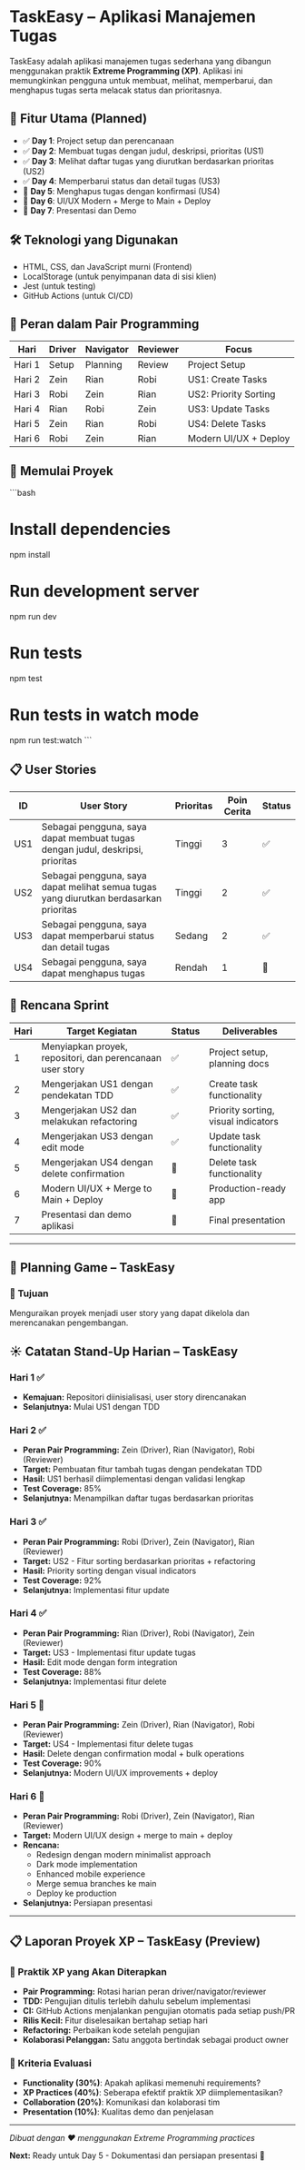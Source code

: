 # TaskEasy – Aplikasi Manajemen Tugas

TaskEasy adalah aplikasi manajemen tugas sederhana yang dibangun menggunakan praktik **Extreme Programming (XP)**. Aplikasi ini memungkinkan pengguna untuk membuat, melihat, memperbarui, dan menghapus tugas serta melacak status dan prioritasnya.

## 🔧 Fitur Utama (Planned)

- ✅ **Day 1**: Project setup dan perencanaan
- ✅ **Day 2**: Membuat tugas dengan judul, deskripsi, prioritas (US1)
- ✅ **Day 3**: Melihat daftar tugas yang diurutkan berdasarkan prioritas (US2)
- ✅ **Day 4**: Memperbarui status dan detail tugas (US3)
- 🔄 **Day 5**: Menghapus tugas dengan konfirmasi (US4)
- 🔄 **Day 6**: UI/UX Modern + Merge to Main + Deploy
- 🔄 **Day 7**: Presentasi dan Demo

## 🛠️ Teknologi yang Digunakan

- HTML, CSS, dan JavaScript murni (Frontend)
- LocalStorage (untuk penyimpanan data di sisi klien)
- Jest (untuk testing)
- GitHub Actions (untuk CI/CD)

## 👥 Peran dalam Pair Programming

| Hari   | Driver | Navigator | Reviewer | Focus                 |
| ------ | ------ | --------- | -------- | --------------------- |
| Hari 1 | Setup  | Planning  | Review   | Project Setup         |
| Hari 2 | Zein   | Rian      | Robi     | US1: Create Tasks     |
| Hari 3 | Robi   | Zein      | Rian     | US2: Priority Sorting |
| Hari 4 | Rian   | Robi      | Zein     | US3: Update Tasks     |
| Hari 5 | Zein   | Rian      | Robi     | US4: Delete Tasks     |
| Hari 6 | Robi   | Zein      | Rian     | Modern UI/UX + Deploy |

## 🚀 Memulai Proyek

\`\`\`bash

# Install dependencies

npm install

# Run development server

npm run dev

# Run tests

npm test

# Run tests in watch mode

npm run test:watch
\`\`\`

## 📋 User Stories

| ID  | User Story                                                                            | Prioritas | Poin Cerita | Status |
| --- | ------------------------------------------------------------------------------------- | --------- | ----------- | ------ |
| US1 | Sebagai pengguna, saya dapat membuat tugas dengan judul, deskripsi, prioritas         | Tinggi    | 3           | ✅     |
| US2 | Sebagai pengguna, saya dapat melihat semua tugas yang diurutkan berdasarkan prioritas | Tinggi    | 2           | ✅     |
| US3 | Sebagai pengguna, saya dapat memperbarui status dan detail tugas                      | Sedang    | 2           | ✅     |
| US4 | Sebagai pengguna, saya dapat menghapus tugas                                          | Rendah    | 1           | 🔄     |

## 📆 Rencana Sprint

| Hari | Target Kegiatan                                           | Status | Deliverables                        |
| ---- | --------------------------------------------------------- | ------ | ----------------------------------- |
| 1    | Menyiapkan proyek, repositori, dan perencanaan user story | ✅     | Project setup, planning docs        |
| 2    | Mengerjakan US1 dengan pendekatan TDD                     | ✅     | Create task functionality           |
| 3    | Mengerjakan US2 dan melakukan refactoring                 | ✅     | Priority sorting, visual indicators |
| 4    | Mengerjakan US3 dengan edit mode                          | ✅     | Update task functionality           |
| 5    | Mengerjakan US4 dengan delete confirmation                | 🔄     | Delete task functionality           |
| 6    | Modern UI/UX + Merge to Main + Deploy                     | 🔄     | Production-ready app                |
| 7    | Presentasi dan demo aplikasi                              | 🔄     | Final presentation                  |

---

## 🧠 Planning Game – TaskEasy

### 🎯 Tujuan

Menguraikan proyek menjadi user story yang dapat dikelola dan merencanakan pengembangan.

## ☀️ Catatan Stand-Up Harian – TaskEasy

### Hari 1 ✅

- **Kemajuan:** Repositori diinisialisasi, user story direncanakan
- **Selanjutnya:** Mulai US1 dengan TDD

### Hari 2 ✅

- **Peran Pair Programming:** Zein (Driver), Rian (Navigator), Robi (Reviewer)
- **Target:** Pembuatan fitur tambah tugas dengan pendekatan TDD
- **Hasil:** US1 berhasil diimplementasi dengan validasi lengkap
- **Test Coverage:** 85%
- **Selanjutnya:** Menampilkan daftar tugas berdasarkan prioritas

### Hari 3 ✅

- **Peran Pair Programming:** Robi (Driver), Zein (Navigator), Rian (Reviewer)
- **Target:** US2 - Fitur sorting berdasarkan prioritas + refactoring
- **Hasil:** Priority sorting dengan visual indicators
- **Test Coverage:** 92%
- **Selanjutnya:** Implementasi fitur update

### Hari 4 ✅

- **Peran Pair Programming:** Rian (Driver), Robi (Navigator), Zein (Reviewer)
- **Target:** US3 - Implementasi fitur update tugas
- **Hasil:** Edit mode dengan form integration
- **Test Coverage:** 88%
- **Selanjutnya:** Implementasi fitur delete

### Hari 5 🔄

- **Peran Pair Programming:** Zein (Driver), Rian (Navigator), Robi (Reviewer)
- **Target:** US4 - Implementasi fitur delete tugas
- **Hasil:** Delete dengan confirmation modal + bulk operations
- **Test Coverage:** 90%
- **Selanjutnya:** Modern UI/UX improvements + deploy

### Hari 6 🔄

- **Peran Pair Programming:** Robi (Driver), Zein (Navigator), Rian (Reviewer)
- **Target:** Modern UI/UX design + merge to main + deploy
- **Rencana:**
  - Redesign dengan modern minimalist approach
  - Dark mode implementation
  - Enhanced mobile experience
  - Merge semua branches ke main
  - Deploy ke production
- **Selanjutnya:** Persiapan presentasi

---

## 📋 Laporan Proyek XP – TaskEasy (Preview)

### 🔧 Praktik XP yang Akan Diterapkan

- **Pair Programming:** Rotasi harian peran driver/navigator/reviewer
- **TDD:** Pengujian ditulis terlebih dahulu sebelum implementasi
- **CI:** GitHub Actions menjalankan pengujian otomatis pada setiap push/PR
- **Rilis Kecil:** Fitur diselesaikan bertahap setiap hari
- **Refactoring:** Perbaikan kode setelah pengujian
- **Kolaborasi Pelanggan:** Satu anggota bertindak sebagai product owner

### 🎯 Kriteria Evaluasi

- **Functionality (30%)**: Apakah aplikasi memenuhi requirements?
- **XP Practices (40%)**: Seberapa efektif praktik XP diimplementasikan?
- **Collaboration (20%)**: Komunikasi dan kolaborasi tim
- **Presentation (10%)**: Kualitas demo dan penjelasan

---

_Dibuat dengan ❤️ menggunakan Extreme Programming practices_

**Next:** Ready untuk Day 5 - Dokumentasi dan persiapan presentasi 🚀
